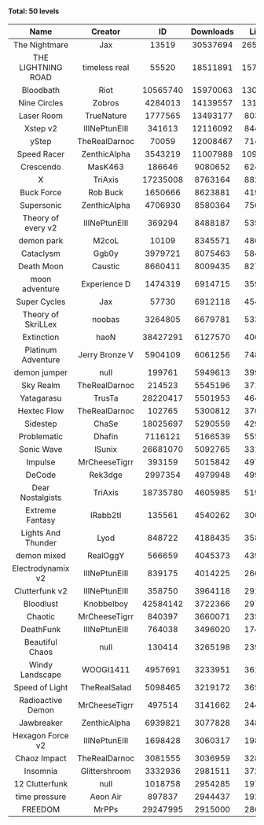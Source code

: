 #### Total: 50 levels

| Name | Creator | ID | Downloads | Likes |
|:---:|:---:|:---:|:---:|:---:|
| The Nightmare | Jax | 13519 | 30537694 | 2652609
| THE LIGHTNING ROAD | timeless real | 55520 | 18511891 | 1574836
| Bloodbath | Riot | 10565740 | 15970063 | 1308214
| Nine Circles | Zobros | 4284013 | 14139557 | 1313711
| Laser Room | TrueNature | 1777565 | 13493177 | 803771
| Xstep v2 | IIINePtunEIII | 341613 | 12116092 | 844049
| yStep | TheRealDarnoc | 70059 | 12008467 | 714453
| Speed Racer | ZenthicAlpha | 3543219 | 11007988 | 1097977
| Crescendo | MasK463 | 186646 | 9080652 | 624019
| X | TriAxis | 17235008 | 8763164 | 882315
| Buck Force | Rob Buck | 1650666 | 8623881 | 419007
| Supersonic | ZenthicAlpha | 4706930 | 8580364 | 756722
| Theory of every v2 | IIINePtunEIII | 369294 | 8488187 | 535451
| demon park | M2coL | 10109 | 8345571 | 486696
| Cataclysm | Ggb0y | 3979721 | 8075463 | 584367
| Death Moon  | Caustic | 8660411 | 8009435 | 827775
| moon adventure | Experience D | 1474319 | 6914715 | 359675
| Super Cycles | Jax | 57730 | 6912118 | 454717
| Theory of SkriLLex | noobas | 3264805 | 6679781 | 533447
| Extinction | haoN | 38427291 | 6127570 | 406127
| Platinum Adventure | Jerry Bronze V | 5904109 | 6061256 | 748458
| demon jumper | null | 199761 | 5949613 | 399528
| Sky Realm | TheRealDarnoc | 214523 | 5545196 | 371325
| Yatagarasu  | TrusTa | 28220417 | 5501953 | 464123
| Hextec Flow | TheRealDarnoc | 102765 | 5300812 | 370032
| Sidestep | ChaSe | 18025697 | 5290559 | 429023
| Problematic | Dhafin | 7116121 | 5166539 | 555766
| Sonic Wave | lSunix | 26681070 | 5092765 | 331837
| Impulse | MrCheeseTigrr | 393159 | 5015842 | 497531
| DeCode | Rek3dge | 2997354 | 4979948 | 499260
| Dear Nostalgists | TriAxis | 18735780 | 4605985 | 519066
| Extreme Fantasy | IRabb2tI | 135561 | 4540262 | 306885
| Lights And Thunder | Lyod | 848722 | 4188435 | 358663
| demon mixed | RealOggY | 566659 | 4045373 | 439993
| Electrodynamix v2 | IIINePtunEIII | 839175 | 4014225 | 266143
| Clutterfunk v2 | IIINePtunEIII | 358750 | 3964118 | 291689
| Bloodlust | Knobbelboy | 42584142 | 3722366 | 297081
| Chaotic | MrCheeseTigrr | 840397 | 3660071 | 235912
| DeathFunk | IIINePtunEIII | 764038 | 3496020 | 174355
| Beautiful Chaos | null | 130414 | 3265198 | 239354
| Windy Landscape | WOOGI1411 | 4957691 | 3233951 | 361080
| Speed of Light | TheRealSalad | 5098465 | 3219172 | 365810
| Radioactive Demon | MrCheeseTigrr | 497514 | 3141662 | 244890
| Jawbreaker | ZenthicAlpha | 6939821 | 3077828 | 348365
| Hexagon Force v2 | IIINePtunEIII | 1698428 | 3060317 | 198624
| Chaoz Impact | TheRealDarnoc | 3081555 | 3036959 | 328137
| Insomnia | Glittershroom | 3332936 | 2981511 | 372254
| 12 Clutterfunk | null | 1018758 | 2954285 | 197113
| time pressure | Aeon Air | 897837 | 2944437 | 192073
| FREEDOM | MrPPs | 29247995 | 2915000 | 286454
